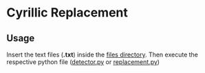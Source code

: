 # Cyrillic Replacement


## Usage

Insert the text files (**.txt**) inside the [files directory](/files/). Then execute the respective python file ([detector.py](/detector.py) or [replacement.py](/replacement.py))
